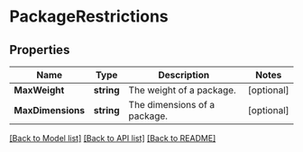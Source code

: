 # PackageRestrictions

## Properties

Name | Type | Description | Notes
------------ | ------------- | ------------- | -------------
**MaxWeight** | **string** | The weight of a package. | [optional] 
**MaxDimensions** | **string** | The dimensions of a package. | [optional] 

[[Back to Model list]](../README.md#documentation-for-models) [[Back to API list]](../README.md#documentation-for-api-endpoints) [[Back to README]](../README.md)


